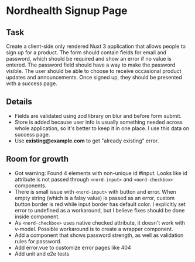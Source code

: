 # Nordhealth Signup Page

## Task

Create a client-side only rendered Nuxt 3 application that allows people to sign up for a product. The form should contain fields for email and password, which should be required and show an error if no value is entered. The password field should have a way to make the password visible. The user should be able to choose to receive occasional product updates and announcements. Once signed up, they should be presented with a success page.

## Details

- Fields are validated using zod library on blur and before form submit.
- Store is added because user info is usually something needed across whole application, so it's better to keep it in one place. I use this data on success page. 
- Use __existing@example.com__ to get "already existing" error.

## Room for growth

- Got warning: Found 4 elements with non-unique id #input. Looks like id attribute is not passed through `<nord-input>` and `<nord-checkbox>` components.
- There is small issue with `<nord-input>` with button and error. When empty string (which is a falsy value) is passed as an error, custom button border is red while input border has default color. I explicitly set error to undefined as a workaround, but I believe fixes should be done inside component.
- As `<nord-checkbox>` uses native checked attribute, it doesn't work with v-model. Possible workaround is to create a wrapper component.
- Add a component that shows password strength, as well as validation rules for password.
- Add error.vue to customize error pages like 404
- Add unit and e2e tests
